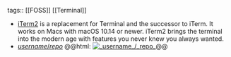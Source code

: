 tags:: [[FOSS]] [[Terminal]]

- [iTerm2](https://iterm2.com/index.html) is a replacement for Terminal and the successor to iTerm. It works on Macs with macOS 10.14 or newer. iTerm2 brings the terminal into the modern age with features you never knew you always wanted.
- [_username_/_repo_](https://github.com/_username_/_repo_)
  @@html: <a href="https://github.com/_username_/_repo_/"><img src="https://github-readme-stats-astronomer.vercel.app/api/pin/?username=_username_&repo=_repo_&theme=tokyonight" alt="_username_/_repo_"/></a>@@
